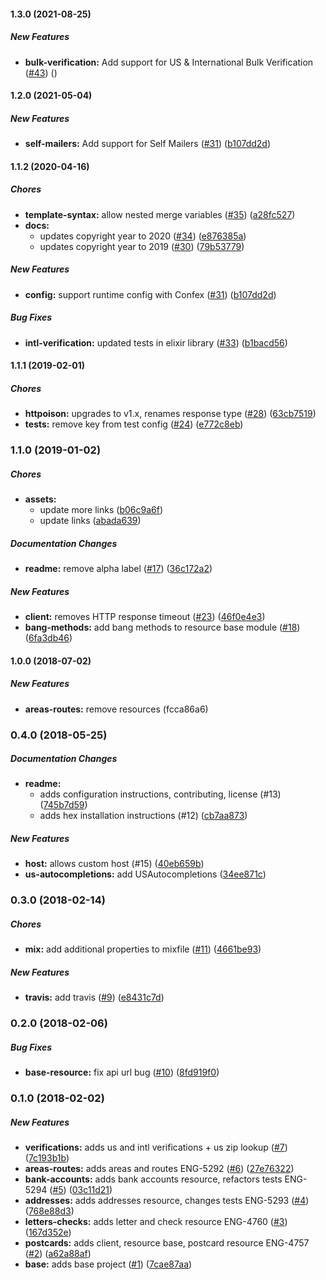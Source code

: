 #### 1.3.0 (2021-08-25)

##### New Features

* **bulk-verification:**  Add support for US & International Bulk Verification ([#43](https://github.com/lob/lob-elixir/pull/43)) ([](https://github.com/lob/lob-elixir/commit/))

#### 1.2.0 (2021-05-04)

##### New Features

* **self-mailers:**  Add support for Self Mailers ([#31](https://github.com/lob/lob-elixir/pull/31)) ([b107dd2d](https://github.com/lob/lob-elixir/commit/b107dd2da7ce8dee4e1de403d0cf91c0b642a783))

#### 1.1.2 (2020-04-16)

##### Chores

* **template-syntax:**  allow nested merge variables ([#35](https://github.com/lob/lob-elixir/pull/35)) ([a28fc527](https://github.com/lob/lob-elixir/commit/a28fc52757372f08941cf646684aee924eb92872))
* **docs:**
  *  updates copyright year to 2020 ([#34](https://github.com/lob/lob-elixir/pull/34)) ([e876385a](https://github.com/lob/lob-elixir/commit/e876385a94955e5b7195ac1dc75ebab0a53892dc))
  *  updates copyright year to 2019 ([#30](https://github.com/lob/lob-elixir/pull/30)) ([79b53779](https://github.com/lob/lob-elixir/commit/79b53779ad0b500db899283bd83ab9cbe09973e8))

##### New Features

* **config:**  support runtime config with Confex ([#31](https://github.com/lob/lob-elixir/pull/31)) ([b107dd2d](https://github.com/lob/lob-elixir/commit/b107dd2da7ce8dee4e1de403d0cf91c0b642a783))

##### Bug Fixes

* **intl-verification:**  updated tests in elixir library ([#33](https://github.com/lob/lob-elixir/pull/33)) ([b1bacd56](https://github.com/lob/lob-elixir/commit/b1bacd56fd3a1752cdbda4614354b3120cbc0841))

#### 1.1.1 (2019-02-01)

##### Chores

* **httpoison:**  upgrades to v1.x, renames response type ([#28](https://github.com/lob/lob-elixir/pull/28)) ([63cb7519](https://github.com/lob/lob-elixir/commit/63cb7519d72757de3e1a98d7100583302ea0edf0))
* **tests:**  remove key from test config ([#24](https://github.com/lob/lob-elixir/pull/24)) ([e772c8eb](https://github.com/lob/lob-elixir/commit/e772c8eb01a8e7cf08decdd6d52f2cde157bdb31))

### 1.1.0 (2019-01-02)

##### Chores

* **assets:**
  *  update more links ([b06c9a6f](https://github.com/lob/lob-elixir/commit/b06c9a6fda90fa889d39d2ed9a2d035e89b45c55))
  *  update links ([abada639](https://github.com/lob/lob-elixir/commit/abada6390905fa0871f5d3ad9b367bc811b9b876))

##### Documentation Changes

* **readme:**  remove alpha label ([#17](https://github.com/lob/lob-elixir/pull/17)) ([36c172a2](https://github.com/lob/lob-elixir/commit/36c172a262d57dbfb9c68e92ebc369ecc60b451e))

##### New Features

* **client:**  removes HTTP response timeout ([#23](https://github.com/lob/lob-elixir/pull/23)) ([46f0e4e3](https://github.com/lob/lob-elixir/commit/46f0e4e3378311841fb65e344b48063a7eb1c084))
* **bang-methods:**  add bang methods to resource base module ([#18](https://github.com/lob/lob-elixir/pull/18)) ([6fa3db46](https://github.com/lob/lob-elixir/commit/6fa3db46a87ac8fd12cb7f5f2cb6ec1e8ced68a3))

#### 1.0.0 (2018-07-02)

##### New Features

* **areas-routes:** remove resources (fcca86a6)

### 0.4.0 (2018-05-25)

##### Documentation Changes

* **readme:**
  * adds configuration instructions, contributing, license (#13) ([745b7d59](https://github.com/lob/lob-elixir/commit/745b7d5980468c46156e3cf1c6004c394b296dbc))
  * adds hex installation instructions (#12) ([cb7aa873](https://github.com/lob/lob-elixir/commit/cb7aa873e5b871c253031725424733427af84d70))

##### New Features

* **host:** allows custom host (#15) ([40eb659b](https://github.com/lob/lob-elixir/commit/40eb659b395f11e9b909de252c465845e5db76b9))
* **us-autocompletions:** add USAutocompletions ([34ee871c](https://github.com/lob/lob-elixir/commit/34ee871c428d5c69be1ab646b0a30fa49ce5a2b6))

### 0.3.0 (2018-02-14)

##### Chores

* **mix:**  add additional properties to mixfile ([#11](https://github.com/lob/lob-elixir/pull/11)) ([4661be93](https://github.com/lob/lob-elixir/commit/4661be938d63461a84a913efe3cf7f63e81bd719))

##### New Features

* **travis:**  add travis ([#9](https://github.com/lob/lob-elixir/pull/9)) ([e8431c7d](https://github.com/lob/lob-elixir/commit/e8431c7d424391874887721ea6cb27d75f466087))

### 0.2.0 (2018-02-06)

##### Bug Fixes

* **base-resource:**  fix api url bug ([#10](https://github.com/lob/lob-elixir/pull/10)) ([8fd919f0](https://github.com/lob/lob-elixir/commit/8fd919f0ac14aa7224f18544877c8e83792763b1))

### 0.1.0 (2018-02-02)

##### New Features

* **verifications:**  adds us and intl verifications + us zip lookup ([#7](https://github.com/lob/lob-elixir/pull/7)) ([7c193b1b](https://github.com/lob/lob-elixir/commit/7c193b1b6d272492297b9054f5ee5cc76ddb6f47))
* **areas-routes:**  adds areas and routes ENG-5292 ([#6](https://github.com/lob/lob-elixir/pull/6)) ([27e76322](https://github.com/lob/lob-elixir/commit/27e763220fefbe6d4434426caba5b291b9538819))
* **bank-accounts:**  adds bank accounts resource, refactors tests ENG-5294 ([#5](https://github.com/lob/lob-elixir/pull/5)) ([03c11d21](https://github.com/lob/lob-elixir/commit/03c11d211ac0a1a9c053ef4d1cae1012b6a25eec))
* **addresses:**  adds addresses resource, changes tests ENG-5293 ([#4](https://github.com/lob/lob-elixir/pull/4)) ([768e88d3](https://github.com/lob/lob-elixir/commit/768e88d3dfe0a86163998db9c5453c4735038b54))
* **letters-checks:**  adds letter and check resource ENG-4760 ([#3](https://github.com/lob/lob-elixir/pull/3)) ([167d352e](https://github.com/lob/lob-elixir/commit/167d352e7dd001988da011d7bbced4d41d1b108f))
* **postcards:**  adds client, resource base, postcard resource ENG-4757 ([#2](https://github.com/lob/lob-elixir/pull/2)) ([a62a88af](https://github.com/lob/lob-elixir/commit/a62a88af084024fdd7ef1a12a0a447ef2f63333c))
* **base:**  adds base project ([#1](https://github.com/lob/lob-elixir/pull/1)) ([7cae87aa](https://github.com/lob/lob-elixir/commit/7cae87aa99abbdc1668fbc940ad11eee6d4be745))
